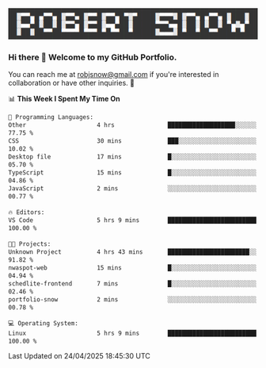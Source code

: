 <img alt="myname" src="assets/name.png" />

### Hi there 👋 Welcome to my GitHub Portfolio.
You can reach me at robjsnow@gmail.com if you're interested in collaboration or have other inquiries.  :briefcase:



<!--START_SECTION:waka-->
📊 **This Week I Spent My Time On** 

```text
💬 Programming Languages: 
Other                    4 hrs               ███████████████████░░░░░░   77.75 % 
CSS                      30 mins             ███░░░░░░░░░░░░░░░░░░░░░░   10.02 % 
Desktop file             17 mins             █░░░░░░░░░░░░░░░░░░░░░░░░   05.70 % 
TypeScript               15 mins             █░░░░░░░░░░░░░░░░░░░░░░░░   04.86 % 
JavaScript               2 mins              ░░░░░░░░░░░░░░░░░░░░░░░░░   00.77 % 

🔥 Editors: 
VS Code                  5 hrs 9 mins        █████████████████████████   100.00 % 

🐱‍💻 Projects: 
Unknown Project          4 hrs 43 mins       ███████████████████████░░   91.82 % 
nwaspot-web              15 mins             █░░░░░░░░░░░░░░░░░░░░░░░░   04.94 % 
schedlite-frontend       7 mins              █░░░░░░░░░░░░░░░░░░░░░░░░   02.46 % 
portfolio-snow           2 mins              ░░░░░░░░░░░░░░░░░░░░░░░░░   00.78 % 

💻 Operating System: 
Linux                    5 hrs 9 mins        █████████████████████████   100.00 % 
```


 Last Updated on 24/04/2025 18:45:30 UTC
<!--END_SECTION:waka-->

<!--
**robjsnow/robjsnow** is a ✨ _special_ ✨ repository because its `README.md` (this file) appears on your GitHub profile.

Here are some ideas to get you started:

- 🔭 I’m currently working on ...
- 🌱 I’m currently learning ...
- 👯 I’m looking to collaborate on ...
- 🤔 I’m looking for help with ...
- 💬 Ask me about ...
- 📫 How to reach me: ...
- 😄 Pronouns: ...
- ⚡ Fun fact: ...
-->

